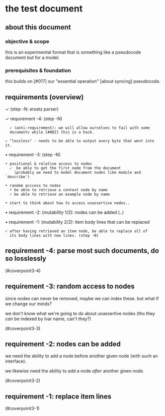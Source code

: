 # the test document

## about this document

### objective & scope

this is an experimental format that is something like a pseudocode
document but for a model.



### prerequisites & foundation

this builds on [#017] our "essential operation" [about syncing] pseudocode.




## requirements (overview)

  ✓ (step -N: ersatz parser)

  ✓ requirement -4: (step -N)

 	  ✓ (anti-requirement): we will allow ourselves to fail with some
      documents while [#002] this is a hack.

    ✓ "lossless" - needs to be able to output every byte that went into it.

  • requirement -3: (step -N)

    • positional & relative access to nodes
      ✓  be able to get the first node from the document
        (probably we need to model document nodes like module and `describe`)

    • random acccess to nodes
      • be able to retrieve a context node by name
      ✓ be able to retrieve an example node by name

    • start to think about how to access unassertive nodes..

  • requirement -2: (mutability 1/2): nodes can be added (..)

  • requirement -1: (mutability 2/2): item body lines that can be replaced

    ✓ after having retrieved an item node, be able to replace all of
      its body lines with new lines. (step -N)




## requirement -4: parse most such documents, do so losslessly

(#coverpoint3-4)




## requirement -3: random access to nodes

since nodes can never be removed, maybe we can index these. but what if
we change our minds?

we don't know what we're going to do about unassertive nodes (tho they
*can* be indexed by lvar name, can't they?)

(#coverpoint3-3)




## requirement -2: nodes can be added

we need the ability to add a node before another given node (with such
an interface).

we likewise need the ability to add a node *after* another given node.

(#coverpoint3-2)




## requirement -1: replace item lines

(#coverpoint3-1)
